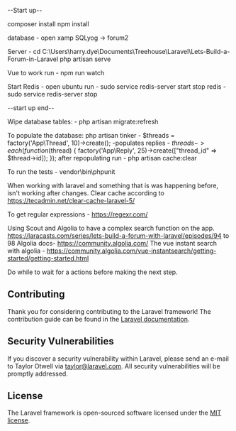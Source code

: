 --Start up--

composer install
npm install

database -  open xamp
            SQLyog -> forum2
            
Server - cd C:\Users\harry.dye\Documents\Treehouse\Laravel\Lets-Build-a-Forum-in-Laravel
         php artisan serve
         
Vue to work run - npm run watch

Start Redis - open ubuntu run - sudo service redis-server start
                  stop redis  - sudo service redis-server stop

--start up end--

Wipe database tables: - php artisan migrate:refresh

To populate the database:
php artisan tinker - $threads = factory('App\Thread', 10)->create();
-populates replies - $threads->each(function ($thread) { factory('App\Reply', 25)->create(["thread_id" => $thread->id]); });
                   after repopulating run - php artisan cache:clear

To run the tests - vendor\bin\phpunit

When working with laravel and something that is was happening before, isn't working after changes. Clear cache according to 
https://tecadmin.net/clear-cache-laravel-5/

To get regular expressions - https://regexr.com/

Using Scout and Algolia to have a complex search function on the app. 
https://laracasts.com/series/lets-build-a-forum-with-laravel/episodes/94 to 98
Algolia docs- https://community.algolia.com/
The vue instant search with algolia - https://community.algolia.com/vue-instantsearch/getting-started/getting-started.html

Do while to wait for a actions before making the next step.




















## Contributing

Thank you for considering contributing to the Laravel framework! The contribution guide can be found in the [Laravel documentation](https://laravel.com/docs/contributions).

## Security Vulnerabilities

If you discover a security vulnerability within Laravel, please send an e-mail to Taylor Otwell via [taylor@laravel.com](mailto:taylor@laravel.com). All security vulnerabilities will be promptly addressed.

## License

The Laravel framework is open-sourced software licensed under the [MIT license](https://opensource.org/licenses/MIT).
